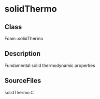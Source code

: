 # solidThermo 
## Class
Foam::solidThermo

## Description
Fundamental solid thermodynamic properties

## SourceFiles
solidThermo.C

